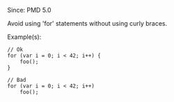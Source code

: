 Since: PMD 5.0

Avoid using 'for' statements without using curly braces.

Example(s):
```
// Ok
for (var i = 0; i < 42; i++) {
    foo();
}

// Bad
for (var i = 0; i < 42; i++)
    foo();
```
